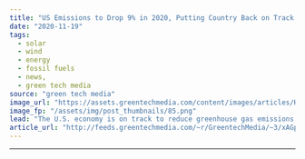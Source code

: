 ```yaml
---
title: "US Emissions to Drop 9% in 2020, Putting Country Back on Track for Paris Commitment"
date: "2020-11-19"
tags: 
  - solar
  - wind
  - energy
  - fossil fuels
  - news,
  - green tech media
source: "green tech media"
image_url: "https://assets.greentechmedia.com/content/images/articles/Highway_XL.png"
image_fp: "/assets/img/post_thumbnails/85.png"
lead: "The U.S. economy is on track to reduce greenhouse gas emissions 9 percent in 2020 compared to 2019, BloombergNEF reported Thursday. It's a sign of the impact that COVID-19 shutdowns and the ensuing recession have had on life in the U.S. When workers  ..."
article_url: "http://feeds.greentechmedia.com/~r/GreentechMedia/~3/xAGprT8DkPU/us-emissions-to-drop-9-in-2020-putting-country-back-on-track-for-paris-commitment"
---
```


---
